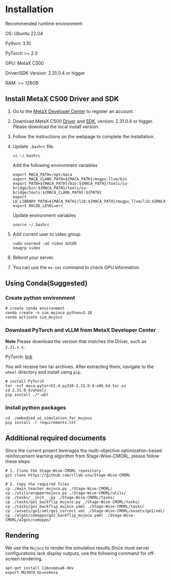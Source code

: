 # Installation

Recommended runtime environment:

OS: Ubuntu 22.04

Python: 3.10

PyTorch >= 2.0

GPU: MetaX C500

Driver/SDK Version: 2.31.0.4 or higger

RAM: >= 128GB

## Install MetaX C500 Driver and SDK
1. Go to the [MetaX Developer Center](https://sw-developer.metax-tech.com/member.php?mod=register) to register an account.

2. Download MetaX C500 [Driver](https://developer.metax-tech.com/softnova/download?package_kind=Driver&dimension=metax&chip_name=%E6%9B%A6%E4%BA%91C500%E7%B3%BB%E5%88%97&deliver_type=%E5%88%86%E5%B1%82%E5%8C%85) and [SDK](https://developer.metax-tech.com/softnova/download?package_kind=SDK&dimension=metax&chip_name=%E6%9B%A6%E4%BA%91C500%E7%B3%BB%E5%88%97&deliver_type=%E5%88%86%E5%B1%82%E5%8C%85), version: 2.31.0.4 or higger. Please download the local install version.

3. Follow the instructions on the webpage to complete the installation.

4. Update `.bashrc` file.
    
    ```
    vi ~/.bashrc
    ```
    Add the following environment variables
    ```shell
    export MACA_PATH=/opt/maca
    export MACA_CLANG_PATH=${MACA_PATH}/mxgpu_llvm/bin
    export PATH=${MACA_PATH}/bin:${MACA_PATH}/tools/cu-bridge/bin:${MACA_PATH}/tools/cu-bridge/tools:${MACA_CLANG_PATH}:${PATH}
    export LD_LIBRARY_PATH=${MACA_PATH}/lib:${MACA_PATH}/mxgpu_llvm/lib:${MACA_PATH}/ompi/lib:${LD_LIBRARY_PATH}
    export MXLOG_LEVEL=err
    ```
    Update environment variables
    ```
    source ~/.bashrc
    ```
5. Add current user to video group.

    ```shell
    sudo usermod -aG video $USER
    newgrp video
    ```

6. Reboot your server.

7. You can use the `mx-smi` command to check GPU information.

## Using Conda(Suggested)
### Create python environment
``` shell
# create conda environment
conda create -n sim_mujoco python=3.10
conda activate sim_mujoco
```

### Download PyTorch and vLLM from MetaX Developer Center
**Note** Please download the version that matches the Driver, such as `2.31.x.x`.

PyTorch: [link](https://developer.metax-tech.com/softnova/category?package_kind=AI&dimension=metax&chip_name=%E6%9B%A6%E4%BA%91C500%E7%B3%BB%E5%88%97&deliver_type=%E5%88%86%E5%B1%82%E5%8C%85&ai_frame=pytorch&ai_label=Pytorch)


You will receive two tar archives. After extracting them, navigate to the `wheel` directory and install using `pip`.
``` shell
# install PyTorch
tar -xvf maca-pytorch2.4-py310-2.31.0.4-x86_64.tar.xz
cd 2.31.0.4/wheel/
pip install ./*.whl
```

### Install python packages
``` shell
cd ./embodied_ai_simulation_for_mujoco
pip install -r requirements.txt
```

## Additional required documents
Since the current project leverages the multi-objective optimization-based reinforcement learning algorithm from Stage-Wise-CMORL, please follow these steps:
``` shell
# 1. Clone the Stage-Wise-CMORL repository
git clone https://github.com/rllab-snu/Stage-Wise-CMORL

# 2. Copy the required files
cp ./main_teacher_mujoco.py ./Stage-Wise-CMORL/
cp ./utils/wrappermujoco.py ./Stage-Wise-CMORL/utils/
cp ./tasks/__init__.py ./Stage-Wise-CMORL/tasks/
cp ./tasks/go1_backflip_mujoco.py ./Stage-Wise-CMORL/tasks/
cp ./tasks/go1_backflip_mujoco.yaml ./Stage-Wise-CMORL/tasks/
cp ./assets/go1/xml/go1_correct.xml ./Stage-Wise-CMORL/assets/go1/xml/
cp ./algos/comoppo/go1_backflip_mujoco.yaml ./Stage-Wise-CMORL/algos/comoppo/

```

## Rendering
We use the `Mujoco` to render the simulation results.Since most server configurations lack display outputs, use the following command for off-screen rendering.
``` shell
apt-get install libosmesa6-dev
export MUJOCO_GL=osmesa
```
